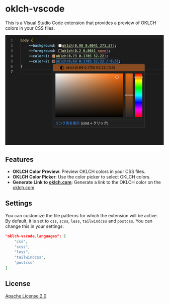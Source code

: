 # oklch-vscode

This is a Visual Studio Code extension that provides a preview of OKLCH colors in your CSS files.

![Screenshot](./public/screenshot.png)

## Features

- **OKLCH Color Preview**: Preview OKLCH colors in your CSS files.
- **OKLCH Color Picker**: Use the color picker to select OKLCH colors.
- **Generate Link to [oklch.com](https://oklch.com/)**: Generate a link to the OKLCH color on the [oklch.com](https://oklch.com/).

## Settings

You can customize the file patterns for which the extension will be active. By default, it is set to `css`, `scss`, `less`, `tailwindcss` and `postcss`. You can change this in your settings:

```json
"oklch-vscode.languages": [
    "css",
    "scss",
    "less",
    "tailwindcss",
    "postcss"
]
```

## License

[Apache License 2.0](LICENSE)
